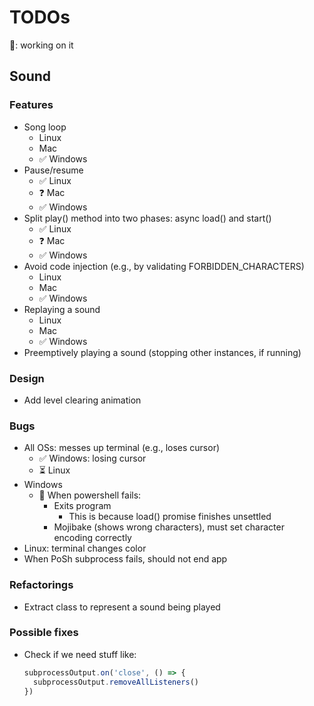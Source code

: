# TODOs
🧐: working on it

## Sound

### Features
- Song loop
  - Linux
  - Mac
  - ✅ Windows
- Pause/resume
  - ✅ Linux
  - ❓ Mac
  - ✅ Windows
- Split play() method into two phases: async load() and start()
  - ✅ Linux
  - ❓ Mac
  - ✅ Windows
- Avoid code injection (e.g., by validating FORBIDDEN_CHARACTERS)
  - Linux
  - Mac
  - ✅ Windows
- Replaying a sound
  - Linux
  - Mac
  - ✅ Windows
- Preemptively playing a sound (stopping other instances, if running)

### Design
- Add level clearing animation

### Bugs
- All OSs: messes up terminal (e.g., loses cursor)
  - ✅ Windows: losing cursor
  - ⏳ Linux
- Windows
  - 🧐 When powershell fails:
    - Exits program
      - This is because load() promise finishes unsettled
    - Mojibake (shows wrong characters), must set character encoding correctly
- Linux: terminal changes color
- When PoSh subprocess fails, should not end app

### Refactorings
- Extract class to represent a sound being played

### Possible fixes
- Check if we need stuff like:
  ```javascript
  subprocessOutput.on('close', () => {
    subprocessOutput.removeAllListeners()
  })
  ```
